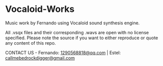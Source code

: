 # Vocaloid-Works

Music work by Fernando using Vocaloid sound synthesis engine.

All .vsqx files and their corresponding .wavs are open with no license specified. Please note the source if you want to either reproduce or quote any content of this repo.

CONTACT US - Fernando: 1290568818@qq.com | Estel: callmebedrockdigger@gmail.com
